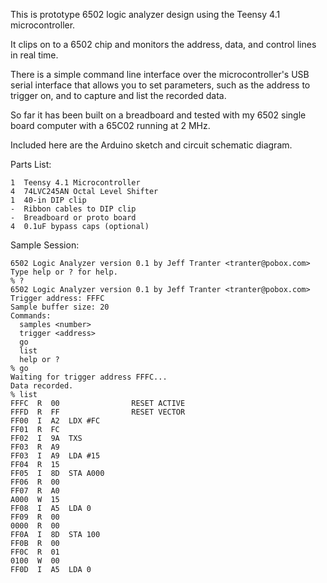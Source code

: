 This is prototype 6502 logic analyzer design using the Teensy 4.1
microcontroller.

It clips on to a 6502 chip and monitors the address, data, and control
lines in real time.

There is a simple command line interface over the microcontroller's
USB serial interface that allows you to set parameters, such as the
address to trigger on, and to capture and list the recorded data.

So far it has been built on a breadboard and tested with my 6502
single board computer with a 65C02 running at 2 MHz.

Included here are the Arduino sketch and circuit schematic diagram.

Parts List:

```
1  Teensy 4.1 Microcontroller
4  74LVC245AN Octal Level Shifter
1  40-in DIP clip
-  Ribbon cables to DIP clip
-  Breadboard or proto board
4  0.1uF bypass caps (optional)
```

Sample Session:

```
6502 Logic Analyzer version 0.1 by Jeff Tranter <tranter@pobox.com>
Type help or ? for help.
% ?
6502 Logic Analyzer version 0.1 by Jeff Tranter <tranter@pobox.com>
Trigger address: FFFC
Sample buffer size: 20
Commands:
  samples <number>
  trigger <address>
  go
  list
  help or ?
% go
Waiting for trigger address FFFC...
Data recorded.
% list
FFFC  R  00                RESET ACTIVE
FFFD  R  FF                RESET VECTOR
FF00  I  A2  LDX #FC       
FF01  R  FC                
FF02  I  9A  TXS           
FF03  R  A9                
FF03  I  A9  LDA #15       
FF04  R  15                
FF05  I  8D  STA A000      
FF06  R  00                
FF07  R  A0                
A000  W  15                
FF08  I  A5  LDA 0         
FF09  R  00                
0000  R  00                
FF0A  I  8D  STA 100       
FF0B  R  00                
FF0C  R  01                
0100  W  00                
FF0D  I  A5  LDA 0
```

